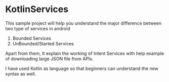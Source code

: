 # KotlinServices

This sample project will help you understand the major difference between two type of services in android

1. Bounded Services
2. UnBounded/Started Services

Apart from them, It explain the working of Intent Services with help example of downloading large JSON
file from APIs.

I have used Kotlin as language so that beginners can understand the new syntax as well.
